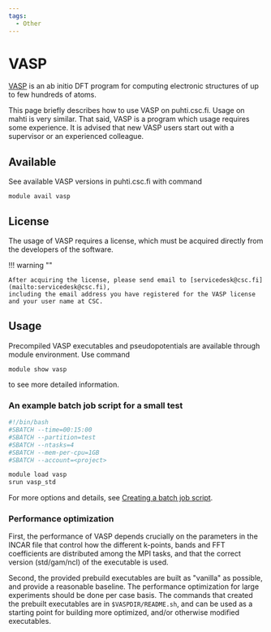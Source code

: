 ```yaml
---
tags:
  - Other
---
```


# VASP

[VASP](https://www.vasp.at/) is an ab initio DFT program for computing
electronic structures of up to few hundreds of atoms.

This page briefly describes how to use VASP on puhti.csc.fi. Usage on mahti is very similar. That said,
VASP is a program which usage requires some experience. It is advised that new VASP users start out
with a supervisor or an experienced colleague.


## Available

See available VASP versions in puhti.csc.fi with command

```console
module avail vasp
```


## License

The usage of VASP requires a license, which must be acquired directly
from the developers of the software.

!!! warning ""

    After acquiring the license, please send email to [servicedesk@csc.fi](mailto:servicedesk@csc.fi),
    including the email address you have registered for the VASP license and your user name at CSC.


## Usage

Precompiled VASP executables and pseudopotentials are available
through module environment. Use command

```console
module show vasp
```

to see more detailed information.

### An example batch job script for a small test

```bash
#!/bin/bash
#SBATCH --time=00:15:00
#SBATCH --partition=test
#SBATCH --ntasks=4
#SBATCH --mem-per-cpu=1GB
#SBATCH --account=<project>

module load vasp
srun vasp_std
```

For more options and details, see [Creating a batch job script](../computing/running/creating-job-scripts-puhti.md).


### Performance optimization

First, the performance of VASP depends crucially on the parameters in
the INCAR file that control how the different k-points, bands and FFT
coefficients are distributed among the MPI tasks, and that the correct
version (std/gam/ncl) of the executable is used.

Second, the provided prebuild executables are built as "vanilla" as
possible, and provide a reasonable baseline. The performance
optimization for large experiments should be done per case basis. The
commands that created the prebuilt executables are in
`$VASPDIR/README.sh`, and can be used as a starting point
for building more optimized, and/or otherwise modified executables.
